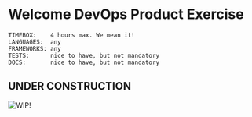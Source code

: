 # Welcome DevOps Product Exercise

```
TIMEBOX:    4 hours max. We mean it!
LANGUAGES:  any
FRAMEWORKS: any
TESTS:      nice to have, but not mandatory
DOCS:       nice to have, but not mandatory
```

## UNDER CONSTRUCTION

![WIP!](https://cdn.theatlantic.com/thumbor/60Ru-wmiq_yZj6n_KgL6XPnGnbw=/media/img/posts/2015/10/Dunes8119construction/original.gif)
